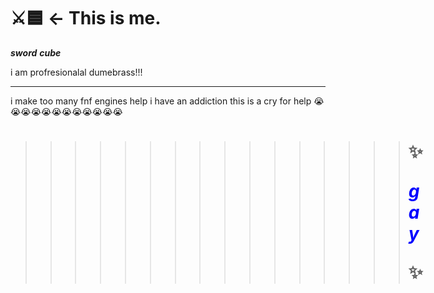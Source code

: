 # ⚔🟦 <- This is me.

_***sword***_ _***cube***_

i am profresionalal dumebrass!!!

** **

i make too many fnf engines help i have an addiction this is a cry for help 😭😭😭😭😭😭😭😭😭😭😭😭

> > > > > > > > > > > > > > > > # ✨ _***<p style="color:blue">g a y</p>***_ ✨
